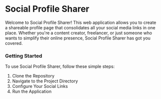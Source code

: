 # Social Profile Sharer

Welcome to Social Profile Sharer! This web application allows you to create a shareable profile page that consolidates all your social media links in one place. Whether you're a content creator, freelancer, or just someone who wants to simplify their online presence, Social Profile Sharer has got you covered.

### Getting Started
To use Social Profile Sharer, follow these simple steps:

1. Clone the Repository
2. Navigate to the Project Directory
3. Configure Your Social Links
4. Run the Application
